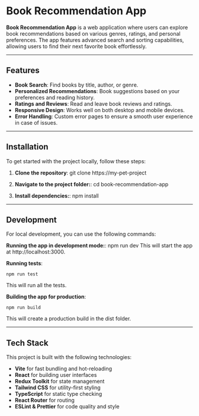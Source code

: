 # Book Recommendation App

**Book Recommendation App** is a web application where users can explore book recommendations based on various genres, ratings, and personal preferences. The app features advanced search and sorting capabilities, allowing users to find their next favorite book effortlessly.

---

## Features

- **Book Search**: Find books by title, author, or genre.
- **Personalized Recommendations**: Book suggestions based on your preferences and reading history.
- **Ratings and Reviews**: Read and leave book reviews and ratings.
- **Responsive Design**: Works well on both desktop and mobile devices.
- **Error Handling**: Custom error pages to ensure a smooth user experience in case of issues.

---

## Installation

To get started with the project locally, follow these steps:

1. **Clone the repository**:
   git clone https://my-pet-project

2. **Navigate to the project folder:**:
    cd book-recommendation-app

3. **Install dependencies:**:
    npm install

---

## Development

For local development, you can use the following commands:

**Running the app in development mode:**:
    npm run dev
This will start the app at http://localhost:3000.

**Running tests**:

    npm run test
This will run all the tests.

**Building the app for production**:

    npm run build
This will create a production build in the dist folder.

---

## Tech Stack
This project is built with the following technologies:

- **Vite** for fast bundling and hot-reloading
- **React** for building user interfaces
- **Redux Toolkit** for state management
- **Tailwind CSS** for utility-first styling
- **TypeScript** for static type checking
- **React Router** for routing
- **ESLint & Prettier** for code quality and style